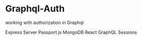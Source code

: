 # Graphql-Auth

working with authorization in Graphql

Express Server
Passport.js
MongoDB
React
GraphQL
Sessions